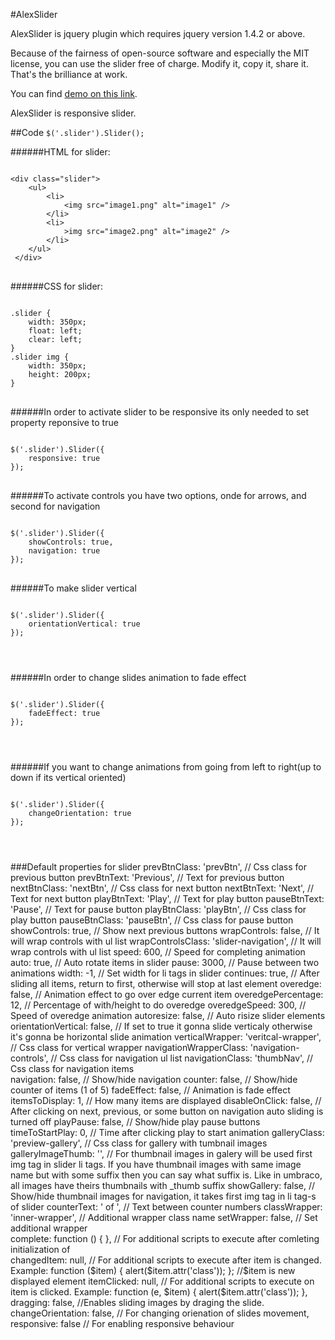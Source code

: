 #AlexSlider

AlexSlider is jquery plugin which requires jquery version 1.4.2 or above.

Because of the fairness of open-source software and especially the MIT license, you can use the slider free of charge. Modify it, copy it, share it. That's the brilliance at work.

You can find [demo on this link](http://www.vegaitsourcing.rs/articles/2012/01/alex-slider-a-jquery-slider/ "AlexSlider demo").

AlexSlider is responsive slider.

##Code
<code>$('.slider').Slider();</code>

######HTML for slider:
<pre>
<code>
&lt;div class="slider"&gt;
	&lt;ul&gt;
		&lt;li&gt;
			&lt;img src="image1.png" alt="image1" /&gt;
		&lt;/li&gt;
		&lt;li&gt;
			&gt;img src="image2.png" alt="image2" /&gt;
		&lt;/li&gt;
	&lt;/ul&gt;
 &lt;/div&gt;
</code>
</pre>

######CSS for slider:
<pre>
<code> 
.slider {
	width: 350px;
	float: left;
	clear: left;
}
.slider img {
	width: 350px;
	height: 200px;
}
</code> 
</pre>

######In order to activate slider to be responsive its only needed to set property reponsive to true
<pre>
<code>
$('.slider').Slider({
	responsive: true
});
</code>
</pre>

######To activate controls you have two options, onde for arrows, and second for navigation
<pre>
<code>
$('.slider').Slider({
	showControls: true,
	navigation: true
});
</code>
</pre>
</code>

######To make slider vertical
<pre>
<code>
$('.slider').Slider({
	orientationVertical: true
});
</pre>
</code>

######In order to change slides animation to fade effect
<pre>
<code>
$('.slider').Slider({
	fadeEffect: true
});
</pre>
</code>

######If you want to change animations from going from left to right(up to down if its vertical oriented)
<pre>
<code>
$('.slider').Slider({
	changeOrientation: true
});
</pre>
</code>

###Default properties for slider
            prevBtnClass: 'prevBtn',    // Css class for previous button
            prevBtnText: 'Previous',    // Text for previous button
            nextBtnClass: 'nextBtn',    // Css class for next button
            nextBtnText: 'Next',        // Text for next button
            playBtnText: 'Play',        // Text for play button
            pauseBtnText: 'Pause',      // Text for pause button
            playBtnClass: 'playBtn',    // Css class for play button
            pauseBtnClass: 'pauseBtn',  // Css class for pause button
            showControls: true,         // Show next previous buttons
			wrapControls: false,		// It will wrap controls with ul list
			wrapControlsClass: 'slider-navigation',	// It will wrap controls with ul list
            speed: 600,                 // Speed for completing animation
            auto: true,                 // Auto rotate items in slider
            pause: 3000,                // Pause between two animations
            width: -1,                  // Set width for li tags in slider
            continues: true,			// After sliding all items, return to first, otherwise will stop at last element
            overedge: false,            // Animation effect to go over edge current item
            overedgePercentage: 12,     // Percentage of with/height to do overedge
            overedgeSpeed: 300,         // Speed of overedge animation
            autoresize: false,          // Auto risize slider elements
            orientationVertical: false, // If set to true it gonna slide verticaly otherwise it's gonna be horizontal slide animation
            verticalWrapper: 'veritcal-wrapper',    // Css class for vertical wrapper
            navigationWrapperClass: 'navigation-controls',  // Css class for navigation ul list
            navigationClass: 'thumbNav',    // Css class for navigation items	
            navigation: false,          // Show/hide navigation
            counter: false,             // Show/hide counter of items (1 of 5)
            fadeEffect: false,          // Animation is fade effect
            itemsToDisplay: 1,          // How many items are displayed
            disableOnClick: false,      // After clicking on next, previous, or some button on navigation auto sliding is turned off
            playPause: false,           // Show/hide play pause buttons
            timeToStartPlay: 0,         // Time after clicking play to start animation
            galleryClass: 'preview-gallery',    // Css class for gallery with tumbnail images
            galleryImageThumb: '',      // For thumbnail images in galery will be used first img tag in slider li tags. If you have thumbnail images with same image name but with some suffix then you can say what suffix is. Like in umbraco, all images have theirs thumbnails with _thumb suffix
            showGallery: false,         // Show/hide thumbnail images for navigation, it takes first img tag in li tag-s of slider
            counterText: ' of ',        // Text between counter numbers
			classWrapper: 'inner-wrapper', // Additional wrapper class name
			setWrapper: false, 			// Set additional wrapper	
            complete: function () { },   // For additional scripts to execute after comleting initialization of 			
			changedItem: null,	// For additional scripts to execute after item is changed. Example: function ($item) { alert($item.attr('class')); }; //$item is new displayed element
			itemClicked: null,	// For additional scripts to execute on item is clicked. Example: function (e, $item) { alert($item.attr('class')); },
			dragging: false,        //Enables sliding images by draging the slide.
			changeOrientation: false, // For changing orienation of slides movement,
			responsive: false // For enabling responsive behaviour
